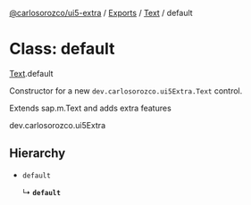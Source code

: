 [@carlosorozco/ui5-extra](../README.md) / [Exports](../modules.md) / [Text](../modules/Text.md) / default

# Class: default

[Text](../modules/Text.md).default

Constructor for a new <code>dev.carlosorozco.ui5Extra.Text</code> control.

Extends sap.m.Text and adds extra features

 dev.carlosorozco.ui5Extra

## Hierarchy

- `default`

  ↳ **`default`**
